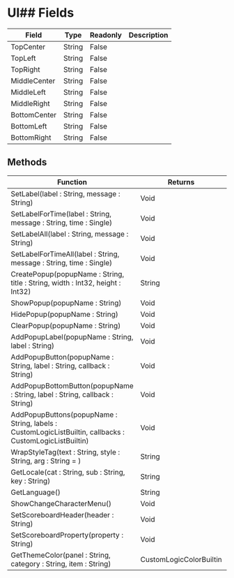 # UI## Fields
|Field|Type|Readonly|Description|
|---|---|---|---|
|TopCenter|String|False||
|TopLeft|String|False||
|TopRight|String|False||
|MiddleCenter|String|False||
|MiddleLeft|String|False||
|MiddleRight|String|False||
|BottomCenter|String|False||
|BottomLeft|String|False||
|BottomRight|String|False||
## Methods
|Function|Returns|Description|
|---|---|---|
|SetLabel(label : String, message : String)|Void||
|SetLabelForTime(label : String, message : String, time : Single)|Void||
|SetLabelAll(label : String, message : String)|Void||
|SetLabelForTimeAll(label : String, message : String, time : Single)|Void||
|CreatePopup(popupName : String, title : String, width : Int32, height : Int32)|String||
|ShowPopup(popupName : String)|Void||
|HidePopup(popupName : String)|Void||
|ClearPopup(popupName : String)|Void||
|AddPopupLabel(popupName : String, label : String)|Void||
|AddPopupButton(popupName : String, label : String, callback : String)|Void||
|AddPopupBottomButton(popupName : String, label : String, callback : String)|Void||
|AddPopupButtons(popupName : String, labels : CustomLogicListBuiltin, callbacks : CustomLogicListBuiltin)|Void||
|WrapStyleTag(text : String, style : String, arg : String = )|String||
|GetLocale(cat : String, sub : String, key : String)|String||
|GetLanguage()|String||
|ShowChangeCharacterMenu()|Void||
|SetScoreboardHeader(header : String)|Void||
|SetScoreboardProperty(property : String)|Void||
|GetThemeColor(panel : String, category : String, item : String)|CustomLogicColorBuiltin||
